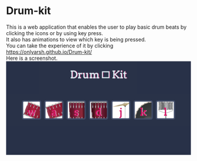 # Drum-kit
This is a web application that enables the user to play basic drum beats by clicking the icons or by using key press.<br/>
It also has animations to view which key is being pressed.<br/>
You can take the experience of it by clicking https://onlyarsh.github.io/Drum-kit/ <br/>
Here is a screenshot.
![](images/Screen%20Shot%202020-07-24%20at%2010.11.52%20PM.png)
